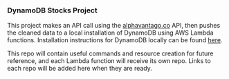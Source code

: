 ### DynamoDB Stocks Project

This project makes an API call using the [alphavantago.co](https://www.alphavantage.co/) API, then pushes the cleaned data to a local installation of DynamoDB using AWS Lambda functions. Installation instructions for DynamoDB locally can be found [here](https://docs.aws.amazon.com/amazondynamodb/latest/developerguide/DynamoDBLocal.DownloadingAndRunning.html).

This repo will contain useful commands and resource creation for future reference, and each Lambda function will receive its own repo. Links to each repo will be added here when they are ready.